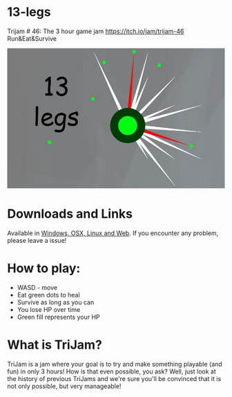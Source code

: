 # 13-legs
Trijam # 46: The 3 hour game jam      https://itch.io/jam/trijam-46  
Run&Eat&Survive

![Cover](Screenshots/Cover1.jpg)

# Downloads and Links
Available in [Windows, OSX, Linux and Web](https://teamon.itch.io/13-legs). If you encounter any problem, please leave a issue! 

# How to play:
 * WASD - move
 * Eat green dots to heal
 * Survive as long as you can
 * You lose HP over time
 * Green fill represents your HP

# What is TriJam?
TriJam is a jam where your goal is to try and make something playable (and fun) in only 3 hours! How is that even possible, you ask? Well, just look at the history of previous TriJams and we're sure you'll be convinced that it is not only possible, but very manageable!

